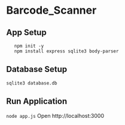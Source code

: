 # Barcode_Scanner

## App Setup 
```cd Barcode
   npm init -y
   npm install express sqlite3 body-parser
```

## Database Setup
`sqlite3 database.db`

## Run Application
`node app.js`
Open http://localhost:3000
